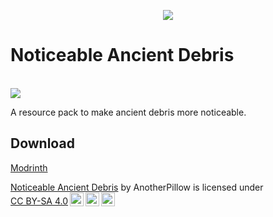 <p align="center">
    <image src="img/ancient_debris_side.png">
    <h1>Noticeable Ancient Debris</h1>
    <br>
    <image src="img/wowdebris.png">
</p>

A resource pack to make ancient debris more noticeable.

## Download

[Modrinth](https://modrinth.com/resourcepack/noticeableancientdebris)

<p xmlns:cc="http://creativecommons.org/ns#" xmlns:dct="http://purl.org/dc/terms/"><a property="dct:title" rel="cc:attributionURL" href="https://github.com/AnotherPillow/NoticeAncientDebris">Noticeable Ancient Debris</a> by <span property="cc:attributionName">AnotherPillow</span> is licensed under <a href="https://creativecommons.org/licenses/by-sa/4.0/?ref=chooser-v1" target="_blank" rel="license noopener noreferrer" style="display:inline-block;">CC BY-SA 4.0<img style="height:22px!important;margin-left:3px;vertical-align:text-bottom;" src="https://mirrors.creativecommons.org/presskit/icons/cc.svg?ref=chooser-v1" alt=""><img style="height:22px!important;margin-left:3px;vertical-align:text-bottom;" src="https://mirrors.creativecommons.org/presskit/icons/by.svg?ref=chooser-v1" alt=""><img style="height:22px!important;margin-left:3px;vertical-align:text-bottom;" src="https://mirrors.creativecommons.org/presskit/icons/sa.svg?ref=chooser-v1" alt=""></a></p> 